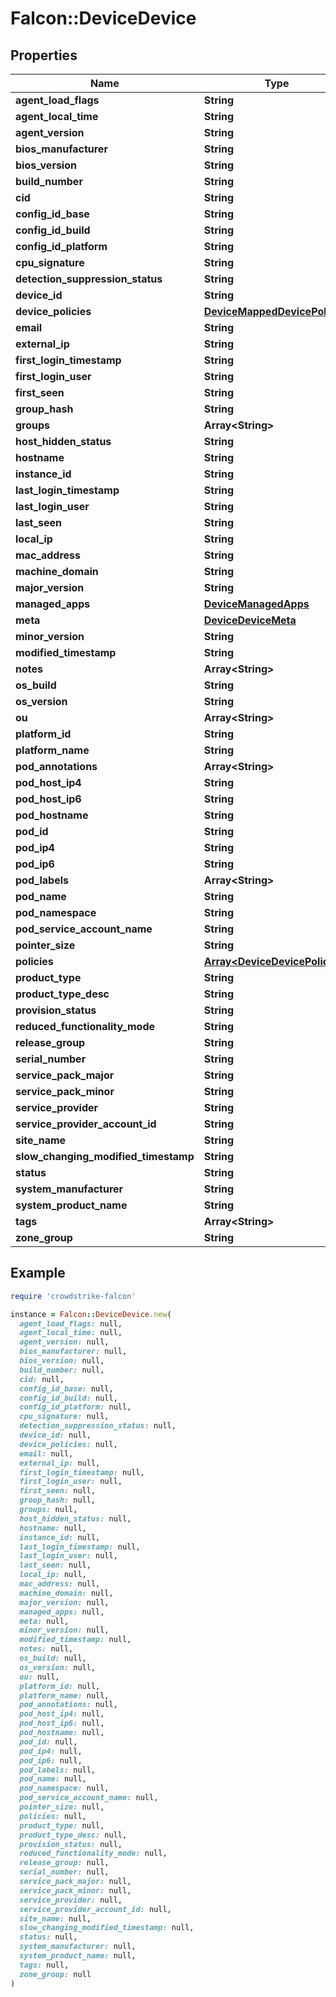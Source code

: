 # Falcon::DeviceDevice

## Properties

| Name | Type | Description | Notes |
| ---- | ---- | ----------- | ----- |
| **agent_load_flags** | **String** |  | [optional] |
| **agent_local_time** | **String** |  | [optional] |
| **agent_version** | **String** |  | [optional] |
| **bios_manufacturer** | **String** |  | [optional] |
| **bios_version** | **String** |  | [optional] |
| **build_number** | **String** |  | [optional] |
| **cid** | **String** |  |  |
| **config_id_base** | **String** |  | [optional] |
| **config_id_build** | **String** |  | [optional] |
| **config_id_platform** | **String** |  | [optional] |
| **cpu_signature** | **String** |  | [optional] |
| **detection_suppression_status** | **String** |  | [optional] |
| **device_id** | **String** |  |  |
| **device_policies** | [**DeviceMappedDevicePolicies**](DeviceMappedDevicePolicies.md) |  | [optional] |
| **email** | **String** |  | [optional] |
| **external_ip** | **String** |  | [optional] |
| **first_login_timestamp** | **String** |  | [optional] |
| **first_login_user** | **String** |  | [optional] |
| **first_seen** | **String** |  | [optional] |
| **group_hash** | **String** |  | [optional] |
| **groups** | **Array&lt;String&gt;** |  | [optional] |
| **host_hidden_status** | **String** |  | [optional] |
| **hostname** | **String** |  | [optional] |
| **instance_id** | **String** |  | [optional] |
| **last_login_timestamp** | **String** |  | [optional] |
| **last_login_user** | **String** |  | [optional] |
| **last_seen** | **String** |  | [optional] |
| **local_ip** | **String** |  | [optional] |
| **mac_address** | **String** |  | [optional] |
| **machine_domain** | **String** |  | [optional] |
| **major_version** | **String** |  | [optional] |
| **managed_apps** | [**DeviceManagedApps**](DeviceManagedApps.md) |  | [optional] |
| **meta** | [**DeviceDeviceMeta**](DeviceDeviceMeta.md) |  | [optional] |
| **minor_version** | **String** |  | [optional] |
| **modified_timestamp** | **String** |  | [optional] |
| **notes** | **Array&lt;String&gt;** |  | [optional] |
| **os_build** | **String** |  | [optional] |
| **os_version** | **String** |  | [optional] |
| **ou** | **Array&lt;String&gt;** |  | [optional] |
| **platform_id** | **String** |  | [optional] |
| **platform_name** | **String** |  | [optional] |
| **pod_annotations** | **Array&lt;String&gt;** |  | [optional] |
| **pod_host_ip4** | **String** |  | [optional] |
| **pod_host_ip6** | **String** |  | [optional] |
| **pod_hostname** | **String** |  | [optional] |
| **pod_id** | **String** |  | [optional] |
| **pod_ip4** | **String** |  | [optional] |
| **pod_ip6** | **String** |  | [optional] |
| **pod_labels** | **Array&lt;String&gt;** |  | [optional] |
| **pod_name** | **String** |  | [optional] |
| **pod_namespace** | **String** |  | [optional] |
| **pod_service_account_name** | **String** |  | [optional] |
| **pointer_size** | **String** |  | [optional] |
| **policies** | [**Array&lt;DeviceDevicePolicy&gt;**](DeviceDevicePolicy.md) |  | [optional] |
| **product_type** | **String** |  | [optional] |
| **product_type_desc** | **String** |  | [optional] |
| **provision_status** | **String** |  | [optional] |
| **reduced_functionality_mode** | **String** |  | [optional] |
| **release_group** | **String** |  | [optional] |
| **serial_number** | **String** |  | [optional] |
| **service_pack_major** | **String** |  | [optional] |
| **service_pack_minor** | **String** |  | [optional] |
| **service_provider** | **String** |  | [optional] |
| **service_provider_account_id** | **String** |  | [optional] |
| **site_name** | **String** |  | [optional] |
| **slow_changing_modified_timestamp** | **String** |  | [optional] |
| **status** | **String** |  | [optional] |
| **system_manufacturer** | **String** |  | [optional] |
| **system_product_name** | **String** |  | [optional] |
| **tags** | **Array&lt;String&gt;** |  | [optional] |
| **zone_group** | **String** |  | [optional] |

## Example

```ruby
require 'crowdstrike-falcon'

instance = Falcon::DeviceDevice.new(
  agent_load_flags: null,
  agent_local_time: null,
  agent_version: null,
  bios_manufacturer: null,
  bios_version: null,
  build_number: null,
  cid: null,
  config_id_base: null,
  config_id_build: null,
  config_id_platform: null,
  cpu_signature: null,
  detection_suppression_status: null,
  device_id: null,
  device_policies: null,
  email: null,
  external_ip: null,
  first_login_timestamp: null,
  first_login_user: null,
  first_seen: null,
  group_hash: null,
  groups: null,
  host_hidden_status: null,
  hostname: null,
  instance_id: null,
  last_login_timestamp: null,
  last_login_user: null,
  last_seen: null,
  local_ip: null,
  mac_address: null,
  machine_domain: null,
  major_version: null,
  managed_apps: null,
  meta: null,
  minor_version: null,
  modified_timestamp: null,
  notes: null,
  os_build: null,
  os_version: null,
  ou: null,
  platform_id: null,
  platform_name: null,
  pod_annotations: null,
  pod_host_ip4: null,
  pod_host_ip6: null,
  pod_hostname: null,
  pod_id: null,
  pod_ip4: null,
  pod_ip6: null,
  pod_labels: null,
  pod_name: null,
  pod_namespace: null,
  pod_service_account_name: null,
  pointer_size: null,
  policies: null,
  product_type: null,
  product_type_desc: null,
  provision_status: null,
  reduced_functionality_mode: null,
  release_group: null,
  serial_number: null,
  service_pack_major: null,
  service_pack_minor: null,
  service_provider: null,
  service_provider_account_id: null,
  site_name: null,
  slow_changing_modified_timestamp: null,
  status: null,
  system_manufacturer: null,
  system_product_name: null,
  tags: null,
  zone_group: null
)
```

